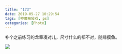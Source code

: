 ```yaml
---
title: "173"
date: 2019-05-27 10:29:54
tags: [神魔布袋戏, ps]
categories: [Photo]
---
```


<p dir="ltr"  >补个之前练习的龙章凑对儿，尺寸什么的都不对，随缘摸鱼。</p>

![](https://imglf5.nosdn0.126.net/img/dHhjSGozcjA1Mmt0bkN5dTdrdjJwU0tJb3VuRW1aYjNqY0ZaVU90RWx4VTRFV2R5c2tsK2NnPT0.jpg)